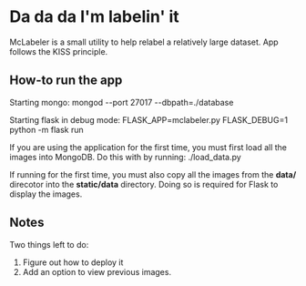 # Da da da I'm labelin' it

McLabeler is a small utility to help relabel a relatively large dataset. App follows the KISS principle.

## How-to run the app

Starting mongo:
mongod --port 27017 --dbpath=./database

Starting flask in debug mode:
FLASK_APP=mclabeler.py FLASK_DEBUG=1 python -m flask run

If you are using the application for the first time, you must first load all the images into MongoDB. Do this with by running:
./load_data.py

If running for the first time, you must also copy all the images from the **data/** direcotor into the **static/data** directory. Doing so is required for Flask to display the images.

## Notes

Two things left to do:
1. Figure out how to deploy it
2. Add an option to view previous images.
